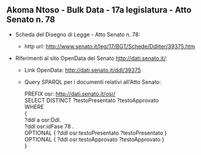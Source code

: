 ## Akoma Ntoso - Bulk Data - 17a legislatura - Atto Senato n. 78 ##

* Scheda del Disegno di Legge - Atto Senato n. 78:
	* http url: http://www.senato.it/leg/17/BGT/Schede/Ddliter/39375.htm

* Riferimenti al sito OpenData del Senato http://dati.senato.it/:
	* Link OpenData: http://dati.senato.it/ddl/39375
	* Query SPARQL per i documenti relativi all'Atto Senato:

        PREFIX osr: <http://dati.senato.it/osr/>  
		SELECT DISTINCT ?testoPresentato ?testoApprovato  
		WHERE  
		{  
		    ?ddl a osr:Ddl.  
		    ?ddl osr:idFase 78 .  
		    OPTIONAL { ?ddl osr:testoPresentato ?testoPresentato }  
		    OPTIONAL { ?ddl osr:testoApprovato ?testoApprovato }  
		}
		